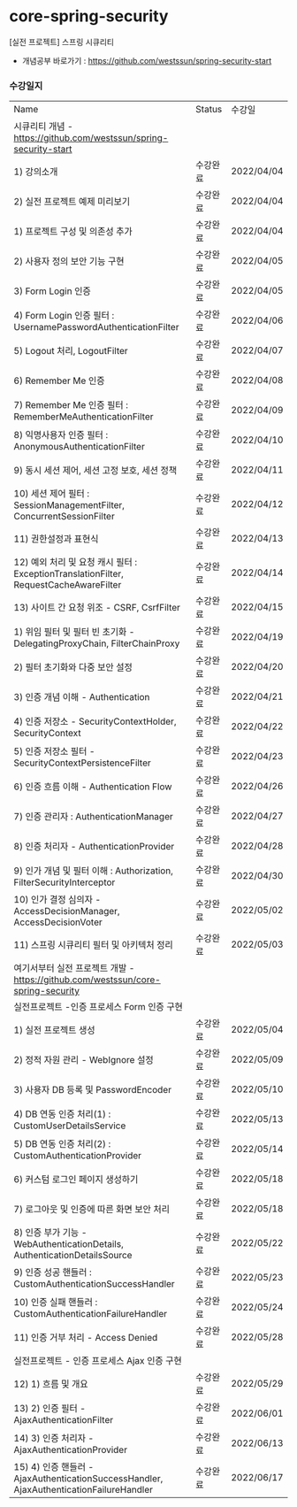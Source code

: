 # core-spring-security
[실전 프로젝트] 스프링 시큐리티
- 개념공부 바로가기 : https://github.com/westssun/spring-security-start


### 수강일지
| | | |
|-|-|-|
|Name|Status|수강일|
|시큐리티 개념 - https://github.com/westssun/spring-security-start| | |
|1) 강의소개|수강완료|2022/04/04|
|2) 실전 프로젝트 예제 미리보기|수강완료|2022/04/04|
|1) 프로젝트 구성 및 의존성 추가|수강완료|2022/04/04|
|2) 사용자 정의 보안 기능 구현|수강완료|2022/04/05|
|3) Form Login 인증|수강완료|2022/04/05|
|4) Form Login 인증 필터 : UsernamePasswordAuthenticationFilter|수강완료|2022/04/06|
|5) Logout 처리, LogoutFilter|수강완료|2022/04/07|
|6) Remember Me 인증|수강완료|2022/04/08|
|7) Remember Me 인증 필터 : RememberMeAuthenticationFilter|수강완료|2022/04/09|
|8) 익명사용자 인증 필터 : AnonymousAuthenticationFilter|수강완료|2022/04/10|
|9) 동시 세션 제어, 세션 고정 보호, 세션 정책|수강완료|2022/04/11|
|10) 세션 제어 필터 : SessionManagementFilter, ConcurrentSessionFilter|수강완료|2022/04/12|
|11) 권한설정과 표현식|수강완료|2022/04/13|
|12) 예외 처리 및 요청 캐시 필터 : ExceptionTranslationFilter, RequestCacheAwareFilter|수강완료|2022/04/14|
|13) 사이트 간 요청 위조 - CSRF, CsrfFilter|수강완료|2022/04/15|
|1) 위임 필터 및 필터 빈 초기화 - DelegatingProxyChain, FilterChainProxy|수강완료|2022/04/19|
|2) 필터 초기화와 다중 보안 설정|수강완료|2022/04/20|
|3) 인증 개념 이해 - Authentication|수강완료|2022/04/21|
|4) 인증 저장소 - SecurityContextHolder, SecurityContext|수강완료|2022/04/22|
|5) 인증 저장소 필터 - SecurityContextPersistenceFilter|수강완료|2022/04/23|
|6) 인증 흐름 이해 - Authentication Flow|수강완료|2022/04/26|
|7) 인증 관리자 : AuthenticationManager|수강완료|2022/04/27|
|8) 인증 처리자 - AuthenticationProvider|수강완료|2022/04/28|
|9) 인가 개념 및 필터 이해 : Authorization, FilterSecurityInterceptor|수강완료|2022/04/30|
|10) 인가 결정 심의자 - AccessDecisionManager, AccessDecisionVoter|수강완료|2022/05/02|
|11) 스프링 시큐리티 필터 및 아키텍처 정리|수강완료|2022/05/03|
|여기서부터 실전 프로젝트 개발 - https://github.com/westssun/core-spring-security| | |
|실전프로젝트 -인증 프로세스 Form 인증 구현| | |
|1) 실전 프로젝트 생성|수강완료|2022/05/04|
|2) 정적 자원 관리 - WebIgnore 설정|수강완료|2022/05/09|
|3) 사용자 DB 등록 및 PasswordEncoder|수강완료|2022/05/10|
|4) DB 연동 인증 처리(1) : CustomUserDetailsService|수강완료|2022/05/13|
|5) DB 연동 인증 처리(2) : CustomAuthenticationProvider|수강완료|2022/05/14|
|6) 커스텀 로그인 페이지 생성하기|수강완료|2022/05/18|
|7) 로그아웃 및 인증에 따른 화면 보안 처리|수강완료|2022/05/18|
|8) 인증 부가 기능 - WebAuthenticationDetails, AuthenticationDetailsSource|수강완료|2022/05/22|
|9) 인증 성공 핸들러 : CustomAuthenticationSuccessHandler|수강완료|2022/05/23|
|10) 인증 실패 핸들러 : CustomAuthenticationFailureHandler|수강완료|2022/05/24|
|11) 인증 거부 처리 - Access Denied|수강완료|2022/05/28|
|실전프로젝트 - 인증 프로세스 Ajax 인증 구현| | |
|12) 1) 흐름 및 개요|수강완료|2022/05/29|
|13) 2) 인증 필터 - AjaxAuthenticationFilter|수강완료|2022/06/01|
|14) 3) 인증 처리자 - AjaxAuthenticationProvider|수강완료|2022/06/13|
|15) 4) 인증 핸들러 - AjaxAuthenticationSuccessHandler, AjaxAuthenticationFailureHandler|수강완료|2022/06/17|
